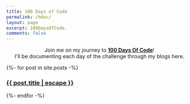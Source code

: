 ```yaml
---
title: 100 Days of Code
permalink: /hdoc/
layout: page
excerpt: 100DaysOfCode.
comments: false
---
```


<p align="center">
Join me on my journey to <a href="https://www.100daysofcode.com/"><b>100 Days Of Code</b></a>!
<br>
I'll be documenting each day of the challenge through my blogs here.
</p>

{%- for post in site.posts -%}
  <article class="post-item">
    <h3 class="post-item-title">
      <a href="{{ post.url }}">{{ post.title | escape }}</a>
    </h3> 
  </article>
{%- endfor -%}
